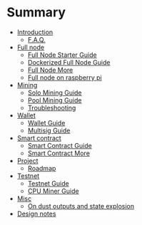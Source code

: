 # Summary

- [Introduction](./Introduction.md)
    - [F.A.Q.](./Frequently-Asked-Questions.md)
- [Full node]()
    - [Full Node Starter Guide](./Full-Node-Starter-Guide.md)
    - [Dockerized Full Node Guide](./Docker-Guide.md)
    - [Full Node More](./Full-Node-More.md)
    - [Full node on raspberry pi](./Full-node-on-raspberry-pi.md)
- [Mining]()
    - [Solo Mining Guide](./Solo-Mining-Guide.md)
    - [Pool Mining Guide](./Pool-Mining-Guide.md)
    - [Troubleshooting](./Miner-Troubleshooting.md)
- [Wallet]()
    - [Wallet Guide](./Wallet-Guide.md)
    - [Multisig Guide](./Multisig-Guide.md)
- [Smart contract]()
    - [Smart Contract Guide](./Smart-Contract-Guide.md)
    - [Smart Contract More](./Smart-Contract-More.md)
- [Project]()
    - [Roadmap](./Roadmap.md)
- [Testnet]()
    - [Testnet Guide](./Testnet-Guide.md)
    - [CPU Miner Guide](./CPU-Miner-Guide.md)
- [Misc]()
    - [On dust outputs and state explosion](./On-dust-outputs-and-state-explosion.md)
- [Design notes]()
